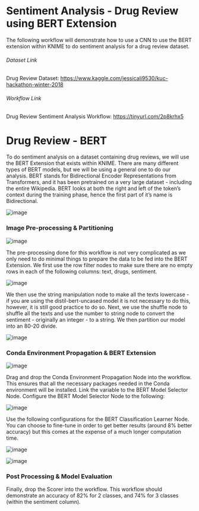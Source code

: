# Sentiment Analysis - Drug Review using BERT Extension
The following workflow will demonstrate how to use a CNN to use the BERT extension within KNIME to do sentiment analysis for a drug review dataset.

###### Dataset Link
Drug Review Dataset: https://www.kaggle.com/jessicali9530/kuc-hackathon-winter-2018  <br/>

###### Workflow Link
Drug Review Sentiment Analysis Workflow: https://tinyurl.com/2p8krhx5 <br/>


# Drug Review - BERT 
To do sentiment analysis on a dataset containing drug reviews, we will use the BERT Extension that exists within KNIME. There are many different types of BERT models, but we will be using a general one to do our analysis. BERT stands for Bidirectional Encoder Representations from Transformers, and it has been pretrained on a very large dataset - including the entire Wikipedia. BERT looks at both the right and left of the token’s context during the training phase, hence the first part of it’s name is Bidirectional.

![image](https://user-images.githubusercontent.com/94952931/156868029-bb8ed582-e313-409a-ac85-c1fce0aa0c9f.png)

### Image Pre-processing & Partitioning
![image](https://user-images.githubusercontent.com/94952931/156868037-d78108ac-5855-4c2e-8a7c-b1ee931b3127.png)

The pre-processing done for this workflow is not very complicated as we only need to do minimal things to prepare the data to be fed into the BERT Extension. We first use the row filter nodes to make sure there are no empty rows in each of the following columns: text, drugs, sentiment.

![image](https://user-images.githubusercontent.com/94952931/156868044-94b9e5b0-7a4f-4f9e-8f60-b2f2e0f7b50e.png)

We then use the string manipulation node to make all the texts lowercase - if you are using the distil-bert-uncased model it is not necessary to do this, however, it is still good practice to do so. Next, we use the shuffle node to shuffle all the texts and use the number to string node to convert the sentiment - originally an integer - to a string. We then partition our model into an 80-20 divide.

![image](https://user-images.githubusercontent.com/94952931/156868052-90675c16-6394-4464-bb23-c5f145cb3567.png)

### Conda Environment Propagation & BERT Extension
![image](https://user-images.githubusercontent.com/94952931/156868061-f4c4d7aa-9ee9-46bf-a3fc-6db7497cdb5d.png)

Drag and drop the Conda Environment Propagation Node into the workflow. This ensures that all the necessary packages needed in the Conda environment will be installed. Link the variable to the BERT Model Selector Node. Configure the BERT Model Selector Node to the following:

![image](https://user-images.githubusercontent.com/94952931/156868068-bf54e150-4970-47dc-a495-ce0bbaf3dfb0.png)

Use the following configurations for the BERT Classification Learner Node. You can choose to fine-tune in order to get better results (around 8% better accuracy) but this comes at the expense of a much longer computation time.

![image](https://user-images.githubusercontent.com/94952931/156868078-e39074ad-03ab-44ca-83aa-46c45be42aeb.png)

![image](https://user-images.githubusercontent.com/94952931/156868081-33cae716-9b88-4111-b71f-702eeb242e53.png)

### Post Processing & Model Evaluation
Finally, drop the Scorer into the workflow.  This workflow should demonstrate an accuracy of 82% for 2 classes, and 74% for 3 classes (within the sentiment column).



